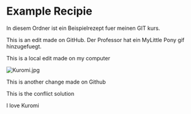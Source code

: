 # Example Recipie

In diesem Ordner ist ein Beispielrezept fuer meinen GIT kurs.

This is an edit made on GitHub. Der Professor hat ein MyLittle Pony gif hinzugefuegt. 

This is a local edit made on my computer 

![Kuromi.jpg](https://www.gifcen.com/wp-content/uploads/2023/04/kuromi-gif-7.gif)

This is another change made on Github

This is the conflict solution 

I love Kuromi

